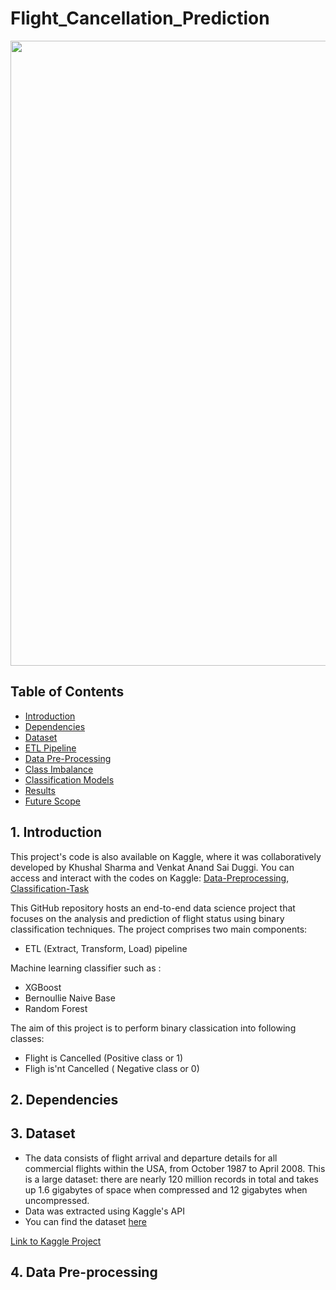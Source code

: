 # Flight_Cancellation_Prediction

<div align="center">
  <img src="https://paulstravelnotes.com/wp-content/uploads/2022/01/a.jpg" width="1000">
</div>

## Table of Contents
- [Introduction](#introduction)
- [Dependencies](#dependencies)
- [Dataset](#dataset)
- [ETL Pipeline](#etl-pipeline)
- [Data Pre-Processing](#data-pre-processing)
- [Class Imbalance](#class-imbalance)
- [Classification Models](#classification-models)
- [Results](#results)
- [Future Scope](#future-scope)


## 1. Introduction
This project's code is also available on Kaggle, where it was collaboratively developed by Khushal Sharma and Venkat Anand Sai Duggi. You can access and interact with the codes on Kaggle: <a href="https://www.kaggle.com/code/venkatanandsaid/airline-on-time-data-preprocessing">Data-Preprocessing</a>, <a href="https://www.kaggle.com/code/kms025/airline-on-time-classification">Classification-Task</a>

This GitHub repository hosts an end-to-end data science project that focuses on the analysis and prediction of flight status using binary classification techniques. The project comprises two main components:


  
- ETL (Extract, Transform, Load) pipeline

  
Machine learning classifier such as :


- XGBoost
- Bernoullie Naive Base
- Random Forest



The aim of this project is to perform binary classication into following classes:



- Flight is Cancelled (Positive class or 1)
- Fligh is'nt Cancelled ( Negative class or 0)


## 2. Dependencies




## 3. Dataset

- The data consists of flight arrival and departure details for all commercial flights within the USA, from October 1987 to April 2008. This is a large dataset: there are nearly 120 million records in total and takes up 1.6 gigabytes of space when compressed and 12 gigabytes when uncompressed.
- Data was extracted using Kaggle's API 
- You can find the dataset <a href="https://www.kaggle.com/datasets/ahmedelsayedrashad/airline-on-time-performance-data/code?datasetId=3670668&sortBy=dateRun&tab=profile">here</a>


[Link to Kaggle Project](https://www.kaggle.com/your-kaggle-username/your-project-name) 

## 4. Data Pre-processing


